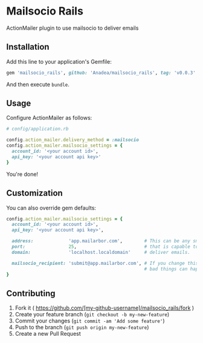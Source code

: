 # Mailsocio Rails

ActionMailer plugin to use mailsocio to deliver emails

## Installation

Add this line to your application's Gemfile:

```ruby
gem 'mailsocio_rails', github: 'Anadea/mailsocio_rails', tag: 'v0.0.3'
```

And then execute `bundle`.

## Usage

Configure ActionMailer as follows:

```ruby
# config/application.rb

config.action_mailer.delivery_method = :mailsocio
config.action_mailer.mailsocio_settings = {
  account_id: '<your account id>',
  api_key: '<your account api key>'
}
```

You're done!

## Customization

You can also override gem defaults:

```ruby
config.action_mailer.mailsocio_settings = {
  account_id: '<your account id>',
  api_key: '<your account api key>',

  address:             'app.mailarbor.com',        # This can be any smtp server
  port:                25,                         # that is capable to
  domain:              'localhost.localdomain'     # deliver emails.

  mailsocio_recipient: 'submit@app.mailarbor.com', # If you change this,
                                                   # bad things can happen.
}
```

## Contributing

1. Fork it ( https://github.com/[my-github-username]/mailsocio_rails/fork )
2. Create your feature branch (`git checkout -b my-new-feature`)
3. Commit your changes (`git commit -am 'Add some feature'`)
4. Push to the branch (`git push origin my-new-feature`)
5. Create a new Pull Request
